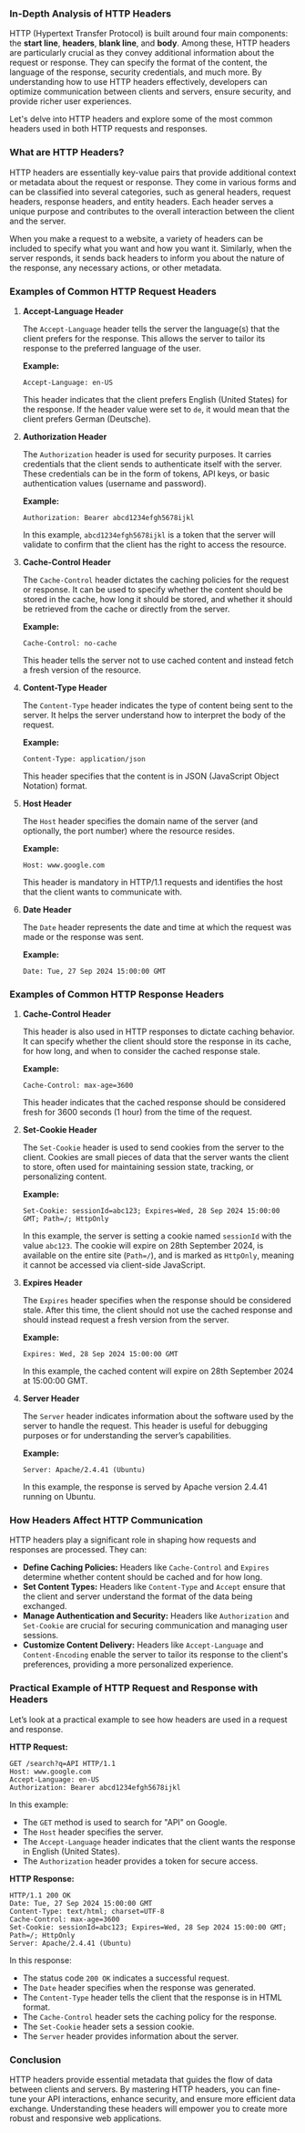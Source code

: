 ### In-Depth Analysis of HTTP Headers

HTTP (Hypertext Transfer Protocol) is built around four main components: the **start line**, **headers**, **blank line**, and **body**. Among these, HTTP headers are particularly crucial as they convey additional information about the request or response. They can specify the format of the content, the language of the response, security credentials, and much more. By understanding how to use HTTP headers effectively, developers can optimize communication between clients and servers, ensure security, and provide richer user experiences.

Let's delve into HTTP headers and explore some of the most common headers used in both HTTP requests and responses.

### What are HTTP Headers?

HTTP headers are essentially key-value pairs that provide additional context or metadata about the request or response. They come in various forms and can be classified into several categories, such as general headers, request headers, response headers, and entity headers. Each header serves a unique purpose and contributes to the overall interaction between the client and the server.

When you make a request to a website, a variety of headers can be included to specify what you want and how you want it. Similarly, when the server responds, it sends back headers to inform you about the nature of the response, any necessary actions, or other metadata.

### Examples of Common HTTP Request Headers

1. **Accept-Language Header**

   The `Accept-Language` header tells the server the language(s) that the client prefers for the response. This allows the server to tailor its response to the preferred language of the user.

   **Example:**
   ```
   Accept-Language: en-US
   ```
   This header indicates that the client prefers English (United States) for the response. If the header value were set to `de`, it would mean that the client prefers German (Deutsche).

2. **Authorization Header**

   The `Authorization` header is used for security purposes. It carries credentials that the client sends to authenticate itself with the server. These credentials can be in the form of tokens, API keys, or basic authentication values (username and password).

   **Example:**
   ```
   Authorization: Bearer abcd1234efgh5678ijkl
   ```
   In this example, `abcd1234efgh5678ijkl` is a token that the server will validate to confirm that the client has the right to access the resource.

3. **Cache-Control Header**

   The `Cache-Control` header dictates the caching policies for the request or response. It can be used to specify whether the content should be stored in the cache, how long it should be stored, and whether it should be retrieved from the cache or directly from the server.

   **Example:**
   ```
   Cache-Control: no-cache
   ```
   This header tells the server not to use cached content and instead fetch a fresh version of the resource.

4. **Content-Type Header**

   The `Content-Type` header indicates the type of content being sent to the server. It helps the server understand how to interpret the body of the request.

   **Example:**
   ```
   Content-Type: application/json
   ```
   This header specifies that the content is in JSON (JavaScript Object Notation) format.

5. **Host Header**

   The `Host` header specifies the domain name of the server (and optionally, the port number) where the resource resides.

   **Example:**
   ```
   Host: www.google.com
   ```
   This header is mandatory in HTTP/1.1 requests and identifies the host that the client wants to communicate with.

6. **Date Header**

   The `Date` header represents the date and time at which the request was made or the response was sent.

   **Example:**
   ```
   Date: Tue, 27 Sep 2024 15:00:00 GMT
   ```

### Examples of Common HTTP Response Headers

1. **Cache-Control Header**

   This header is also used in HTTP responses to dictate caching behavior. It can specify whether the client should store the response in its cache, for how long, and when to consider the cached response stale.

   **Example:**
   ```
   Cache-Control: max-age=3600
   ```
   This header indicates that the cached response should be considered fresh for 3600 seconds (1 hour) from the time of the request.

2. **Set-Cookie Header**

   The `Set-Cookie` header is used to send cookies from the server to the client. Cookies are small pieces of data that the server wants the client to store, often used for maintaining session state, tracking, or personalizing content.

   **Example:**
   ```
   Set-Cookie: sessionId=abc123; Expires=Wed, 28 Sep 2024 15:00:00 GMT; Path=/; HttpOnly
   ```
   In this example, the server is setting a cookie named `sessionId` with the value `abc123`. The cookie will expire on 28th September 2024, is available on the entire site (`Path=/`), and is marked as `HttpOnly`, meaning it cannot be accessed via client-side JavaScript.

3. **Expires Header**

   The `Expires` header specifies when the response should be considered stale. After this time, the client should not use the cached response and should instead request a fresh version from the server.

   **Example:**
   ```
   Expires: Wed, 28 Sep 2024 15:00:00 GMT
   ```
   In this example, the cached content will expire on 28th September 2024 at 15:00:00 GMT.

4. **Server Header**

   The `Server` header indicates information about the software used by the server to handle the request. This header is useful for debugging purposes or for understanding the server’s capabilities.

   **Example:**
   ```
   Server: Apache/2.4.41 (Ubuntu)
   ```
   In this example, the response is served by Apache version 2.4.41 running on Ubuntu.

### How Headers Affect HTTP Communication

HTTP headers play a significant role in shaping how requests and responses are processed. They can:

- **Define Caching Policies:** Headers like `Cache-Control` and `Expires` determine whether content should be cached and for how long.
- **Set Content Types:** Headers like `Content-Type` and `Accept` ensure that the client and server understand the format of the data being exchanged.
- **Manage Authentication and Security:** Headers like `Authorization` and `Set-Cookie` are crucial for securing communication and managing user sessions.
- **Customize Content Delivery:** Headers like `Accept-Language` and `Content-Encoding` enable the server to tailor its response to the client's preferences, providing a more personalized experience.

### Practical Example of HTTP Request and Response with Headers

Let’s look at a practical example to see how headers are used in a request and response.

**HTTP Request:**
```
GET /search?q=API HTTP/1.1
Host: www.google.com
Accept-Language: en-US
Authorization: Bearer abcd1234efgh5678ijkl
```
In this example:
- The `GET` method is used to search for "API" on Google.
- The `Host` header specifies the server.
- The `Accept-Language` header indicates that the client wants the response in English (United States).
- The `Authorization` header provides a token for secure access.

**HTTP Response:**
```
HTTP/1.1 200 OK
Date: Tue, 27 Sep 2024 15:00:00 GMT
Content-Type: text/html; charset=UTF-8
Cache-Control: max-age=3600
Set-Cookie: sessionId=abc123; Expires=Wed, 28 Sep 2024 15:00:00 GMT; Path=/; HttpOnly
Server: Apache/2.4.41 (Ubuntu)
```
In this response:
- The status code `200 OK` indicates a successful request.
- The `Date` header specifies when the response was generated.
- The `Content-Type` header tells the client that the response is in HTML format.
- The `Cache-Control` header sets the caching policy for the response.
- The `Set-Cookie` header sets a session cookie.
- The `Server` header provides information about the server.

### Conclusion

HTTP headers provide essential metadata that guides the flow of data between clients and servers. By mastering HTTP headers, you can fine-tune your API interactions, enhance security, and ensure more efficient data exchange. Understanding these headers will empower you to create more robust and responsive web applications.
